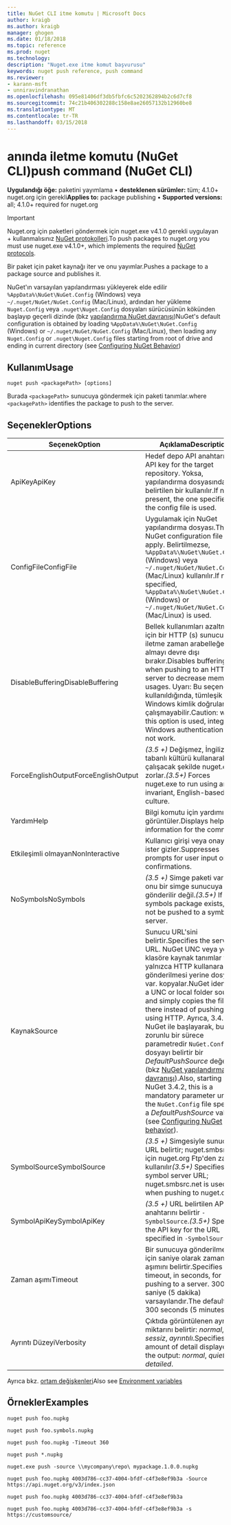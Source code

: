 ```yaml
---
title: NuGet CLI itme komutu | Microsoft Docs
author: kraigb
ms.author: kraigb
manager: ghogen
ms.date: 01/18/2018
ms.topic: reference
ms.prod: nuget
ms.technology: 
description: "Nuget.exe itme komut başvurusu"
keywords: nuget push reference, push command
ms.reviewer:
- karann-msft
- unniravindranathan
ms.openlocfilehash: 095e81406df3db5fbfc6c5202362894b2c6d7cf8
ms.sourcegitcommit: 74c21b406302288c158e8ae26057132b12960be8
ms.translationtype: MT
ms.contentlocale: tr-TR
ms.lasthandoff: 03/15/2018
---
```

# <a name="push-command-nuget-cli"></a><span data-ttu-id="d0610-104">anında iletme komutu (NuGet CLI)</span><span class="sxs-lookup"><span data-stu-id="d0610-104">push command (NuGet CLI)</span></span>

<span data-ttu-id="d0610-105">**Uygulandığı öğe:** paketini yayımlama &bullet; **desteklenen sürümler:** tüm; 4.1.0+ nuget.org için gerekli</span><span class="sxs-lookup"><span data-stu-id="d0610-105">**Applies to:** package publishing &bullet; **Supported versions:** all; 4.1.0+ required for nuget.org</span></span>

> [!Important]
> <span data-ttu-id="d0610-106">Nuget.org için paketleri göndermek için nuget.exe v4.1.0 gerekli uygulayan + kullanmalısınız [NuGet protokolleri](../api/nuget-protocols.md).</span><span class="sxs-lookup"><span data-stu-id="d0610-106">To push packages to nuget.org you must use nuget.exe v4.1.0+, which implements the required [NuGet protocols](../api/nuget-protocols.md).</span></span>

<span data-ttu-id="d0610-107">Bir paket için paket kaynağı iter ve onu yayımlar.</span><span class="sxs-lookup"><span data-stu-id="d0610-107">Pushes a package to a package source and publishes it.</span></span>

<span data-ttu-id="d0610-108">NuGet'ın varsayılan yapılandırması yükleyerek elde edilir `%AppData%\NuGet\NuGet.Config` (Windows) veya `~/.nuget/NuGet/NuGet.Config` (Mac/Linux), ardından her yükleme `Nuget.Config` veya `.nuget\Nuget.Config` dosyaları sürücüsünün kökünden başlayıp geçerli dizinde (bkz [yapılandırma NuGet davranışı](../consume-packages/configuring-nuget-behavior.md))</span><span class="sxs-lookup"><span data-stu-id="d0610-108">NuGet's default configuration is obtained by loading `%AppData%\NuGet\NuGet.Config` (Windows) or `~/.nuget/NuGet/NuGet.Config` (Mac/Linux), then loading any `Nuget.Config` or `.nuget\Nuget.Config` files starting from root of drive and ending in current directory (see [Configuring NuGet Behavior](../consume-packages/configuring-nuget-behavior.md))</span></span>

## <a name="usage"></a><span data-ttu-id="d0610-109">Kullanım</span><span class="sxs-lookup"><span data-stu-id="d0610-109">Usage</span></span>

```cli
nuget push <packagePath> [options]
```

<span data-ttu-id="d0610-110">Burada `<packagePath>` sunucuya göndermek için paketi tanımlar.</span><span class="sxs-lookup"><span data-stu-id="d0610-110">where `<packagePath>` identifies the package to push to the server.</span></span>

## <a name="options"></a><span data-ttu-id="d0610-111">Seçenekler</span><span class="sxs-lookup"><span data-stu-id="d0610-111">Options</span></span>

| <span data-ttu-id="d0610-112">Seçenek</span><span class="sxs-lookup"><span data-stu-id="d0610-112">Option</span></span> | <span data-ttu-id="d0610-113">Açıklama</span><span class="sxs-lookup"><span data-stu-id="d0610-113">Description</span></span> |
| --- | --- |
| <span data-ttu-id="d0610-114">ApiKey</span><span class="sxs-lookup"><span data-stu-id="d0610-114">ApiKey</span></span> | <span data-ttu-id="d0610-115">Hedef depo API anahtarı.</span><span class="sxs-lookup"><span data-stu-id="d0610-115">The API key for the target repository.</span></span> <span data-ttu-id="d0610-116">Yoksa, yapılandırma dosyasında belirtilen bir kullanılır.</span><span class="sxs-lookup"><span data-stu-id="d0610-116">If not present,  the one specified in the config file is used.</span></span> |
| <span data-ttu-id="d0610-117">ConfigFile</span><span class="sxs-lookup"><span data-stu-id="d0610-117">ConfigFile</span></span> | <span data-ttu-id="d0610-118">Uygulamak için NuGet yapılandırma dosyası.</span><span class="sxs-lookup"><span data-stu-id="d0610-118">The NuGet configuration file to apply.</span></span> <span data-ttu-id="d0610-119">Belirtilmezse, `%AppData%\NuGet\NuGet.Config` (Windows) veya `~/.nuget/NuGet/NuGet.Config` (Mac/Linux) kullanılır.</span><span class="sxs-lookup"><span data-stu-id="d0610-119">If not specified, `%AppData%\NuGet\NuGet.Config` (Windows) or `~/.nuget/NuGet/NuGet.Config` (Mac/Linux) is used.</span></span>|
| <span data-ttu-id="d0610-120">DisableBuffering</span><span class="sxs-lookup"><span data-stu-id="d0610-120">DisableBuffering</span></span> | <span data-ttu-id="d0610-121">Bellek kullanımları azaltmak için bir HTTP (s) sunucusuna iletme zaman arabelleğe almayı devre dışı bırakır.</span><span class="sxs-lookup"><span data-stu-id="d0610-121">Disables buffering when pushing to an HTTP(s) server to decrease memory usages.</span></span> <span data-ttu-id="d0610-122">Uyarı: Bu seçenek kullanıldığında, tümleşik Windows kimlik doğrulaması çalışmayabilir.</span><span class="sxs-lookup"><span data-stu-id="d0610-122">Caution: when this option is used, integrated Windows authentication might not work.</span></span> |
| <span data-ttu-id="d0610-123">ForceEnglishOutput</span><span class="sxs-lookup"><span data-stu-id="d0610-123">ForceEnglishOutput</span></span> | <span data-ttu-id="d0610-124">*(3.5 +)*  Değişmez, İngilizce tabanlı kültürü kullanarak çalışacak şekilde nuget.exe zorlar.</span><span class="sxs-lookup"><span data-stu-id="d0610-124">*(3.5+)* Forces nuget.exe to run using an invariant, English-based culture.</span></span> |
| <span data-ttu-id="d0610-125">Yardım</span><span class="sxs-lookup"><span data-stu-id="d0610-125">Help</span></span> | <span data-ttu-id="d0610-126">Bilgi komutu için yardımı görüntüler.</span><span class="sxs-lookup"><span data-stu-id="d0610-126">Displays help information for the command.</span></span> |
| <span data-ttu-id="d0610-127">Etkileşimli olmayan</span><span class="sxs-lookup"><span data-stu-id="d0610-127">NonInteractive</span></span> | <span data-ttu-id="d0610-128">Kullanıcı girişi veya onayı için ister gizler.</span><span class="sxs-lookup"><span data-stu-id="d0610-128">Suppresses prompts for user input or confirmations.</span></span> |
| <span data-ttu-id="d0610-129">NoSymbols</span><span class="sxs-lookup"><span data-stu-id="d0610-129">NoSymbols</span></span> | <span data-ttu-id="d0610-130">*(3.5 +)*  Simge paketi varsa, onu bir simge sunucuya gönderilir değil.</span><span class="sxs-lookup"><span data-stu-id="d0610-130">*(3.5+)* If a symbols package exists, it will not be pushed to a symbol server.</span></span> |
| <span data-ttu-id="d0610-131">Kaynak</span><span class="sxs-lookup"><span data-stu-id="d0610-131">Source</span></span> | <span data-ttu-id="d0610-132">Sunucu URL'sini belirtir.</span><span class="sxs-lookup"><span data-stu-id="d0610-132">Specifies the server URL.</span></span> <span data-ttu-id="d0610-133">NuGet UNC veya yerel klasöre kaynak tanımlar ve yalnızca HTTP kullanarak gönderilmesi yerine dosya var. kopyalar.</span><span class="sxs-lookup"><span data-stu-id="d0610-133">NuGet identifies a UNC or local folder source and simply copies the file there instead of pushing it using HTTP.</span></span>  <span data-ttu-id="d0610-134">Ayrıca, 3.4.2 NuGet ile başlayarak, bu zorunlu bir sürece parametredir `NuGet.Config` dosyayı belirtir bir *DefaultPushSource* değeri (bkz [NuGet yapılandırma davranışı](../consume-packages/configuring-nuget-behavior.md)).</span><span class="sxs-lookup"><span data-stu-id="d0610-134">Also, starting with NuGet 3.4.2, this is a mandatory parameter unless the `NuGet.Config` file specifies a *DefaultPushSource* value (see [Configuring NuGet behavior](../consume-packages/configuring-nuget-behavior.md)).</span></span> |
| <span data-ttu-id="d0610-135">SymbolSource</span><span class="sxs-lookup"><span data-stu-id="d0610-135">SymbolSource</span></span> | <span data-ttu-id="d0610-136">*(3.5 +)*  Simgesiyle sunucu URL belirtir; nuget.smbsrc.net için nuget.org Ftp'den zaman kullanılır</span><span class="sxs-lookup"><span data-stu-id="d0610-136">*(3.5+)* Specifies the symbol server URL; nuget.smbsrc.net is used when pushing to nuget.org</span></span> |
| <span data-ttu-id="d0610-137">SymbolApiKey</span><span class="sxs-lookup"><span data-stu-id="d0610-137">SymbolApiKey</span></span> | <span data-ttu-id="d0610-138">*(3.5 +)*  URL belirtilen API anahtarını belirtir `-SymbolSource`.</span><span class="sxs-lookup"><span data-stu-id="d0610-138">*(3.5+)* Specifies the API key for the URL specified in `-SymbolSource`.</span></span> |
| <span data-ttu-id="d0610-139">Zaman aşımı</span><span class="sxs-lookup"><span data-stu-id="d0610-139">Timeout</span></span> | <span data-ttu-id="d0610-140">Bir sunucuya gönderilmesi için saniye olarak zaman aşımını belirtir.</span><span class="sxs-lookup"><span data-stu-id="d0610-140">Specifies the timeout, in seconds, for pushing to a server.</span></span> <span data-ttu-id="d0610-141">300 saniye (5 dakika) varsayılandır.</span><span class="sxs-lookup"><span data-stu-id="d0610-141">The default is 300 seconds (5 minutes).</span></span> |
| <span data-ttu-id="d0610-142">Ayrıntı Düzeyi</span><span class="sxs-lookup"><span data-stu-id="d0610-142">Verbosity</span></span> | <span data-ttu-id="d0610-143">Çıktıda görüntülenen ayrıntı miktarını belirtir: *normal*, *sessiz*, *ayrıntılı*.</span><span class="sxs-lookup"><span data-stu-id="d0610-143">Specifies the amount of detail displayed in the output: *normal*, *quiet*, *detailed*.</span></span> |

<span data-ttu-id="d0610-144">Ayrıca bkz. [ortam değişkenleri](cli-ref-environment-variables.md)</span><span class="sxs-lookup"><span data-stu-id="d0610-144">Also see [Environment variables](cli-ref-environment-variables.md)</span></span>

## <a name="examples"></a><span data-ttu-id="d0610-145">Örnekler</span><span class="sxs-lookup"><span data-stu-id="d0610-145">Examples</span></span>

```cli
nuget push foo.nupkg

nuget push foo.symbols.nupkg

nuget push foo.nupkg -Timeout 360

nuget push *.nupkg

nuget.exe push -source \\mycompany\repo\ mypackage.1.0.0.nupkg

nuget push foo.nupkg 4003d786-cc37-4004-bfdf-c4f3e8ef9b3a -Source https://api.nuget.org/v3/index.json

nuget push foo.nupkg 4003d786-cc37-4004-bfdf-c4f3e8ef9b3a

nuget push foo.nupkg 4003d786-cc37-4004-bfdf-c4f3e8ef9b3a -s https://customsource/
```
